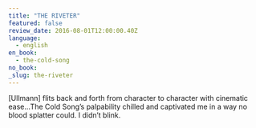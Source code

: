 ```yaml
---
title: "THE RIVETER"
featured: false
review_date: 2016-08-01T12:00:00.40Z
language:
  - english
en_book:
  - the-cold-song
no_book:
_slug: the-riveter
---
```


[Ullmann] flits back and forth from character to character with cinematic ease…The Cold Song’s palpability chilled and captivated me in a way no blood splatter could. I didn’t blink.


